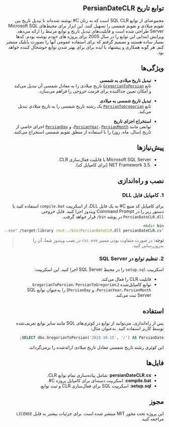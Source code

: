 <div dir="rtl" style="text-align: right;">

## توابع تاریخ PersianDateCLR

مجموعه‌ای از توابع SQL CLR است که به زبان C# نوشته شده‌اند تا تبدیل تاریخ بین تقویم میلادی و تقویم شمسی را تسهیل کنند. این ابزار برای محیط‌های Microsoft SQL Server طراحی شده است و قابلیت‌های تبدیل تاریخ و توابع مرتبط را ارائه می‌دهد. ویرایش ابتدایی این توابع را در سال 2005 برای پروژه های خودم نوشته بودم. کدها بسیار ساده هستند و تصمیم گرفتم که برای استفاده عمومی آنها را بصورت پابلیک منتشر کنم. هر گونه همکاری و پیشنهاد یا ایده برای برای بهتر شدن توابع خوشحال کننده خواهد بود.

## ویژگی‌ها

- **تبدیل تاریخ میلادی به شمسی**  
  تابع [`GregorianToPersian`](e:/ali/persianDateCLR/persianDateCLR.cs) تاریخ میلادی را به معادل شمسی آن تبدیل می‌کند و امکان تعیین جداکننده برای فرمت خروجی را فراهم می‌سازد.

- **تبدیل تاریخ شمسی به میلادی**  
  تابع [`PersianToGregorian`](e:/ali/persianDateCLR/persianDateCLR.cs) یک رشته تاریخ شمسی را به تاریخ میلادی تبدیل می‌کند.

- **استخراج اجزای تاریخ**  
  توابعی مانند [`PersianYear`](e:/ali/persianDateCLR/persianDateCLR.cs)، [`PersianMonth`](e:/ali/persianDateCLR/persianDateCLR.cs)، و [`PersianDay`](e:/ali/persianDateCLR/persianDateCLR.cs) اجزای خاصی از تاریخ (سال، ماه، روز) را با استفاده از منطق تقویم شمسی استخراج می‌کنند.

## پیش‌نیازها

- Microsoft SQL Server با قابلیت فعال‌سازی CLR.
- .NET Framework 3.5 (برای کامپایل کد).

## نصب و راه‌اندازی

### 1. کامپایل فایل DLL

برای کامپایل کد منبع C# به یک فایل DLL، از اسکریپت `compile.bat` استفاده کنید یا دستور زیر را در Command Prompt ویندوز اجرا کنید. فایل خروجی `PersianDateCLR.dll` در پوشه `bin/` قرار خواهد گرفت.

```bat
mkdir bin
"C:\Windows\Microsoft.NET\Framework\v3.5\csc.exe" /target:library /out:./bin/PersianDateCLR.dll persianDateCLR.cs
```

> **توجه:** در صورت متفاوت بودن مسیر `csc.exe` در نصب ویندوز شما، آن را به‌روزرسانی کنید.

### 2. تنظیم توابع در SQL Server

اسکریپت `setup.sql` را در محیط SQL Server اجرا کنید. این اسکریپت:
- قابلیت CLR را فعال می‌کند.
- توابع کامپایل‌شده (`GregorianToPersian`، `PersianToGregorian`، `PersianYear`، `PersianMonth`، و `PersianDay`) را به‌عنوان توابع SQL Server ثبت می‌کند.

## استفاده

پس از راه‌اندازی، می‌توانید از توابع در کوئری‌های SQL مانند سایر توابع تعریف‌شده توسط کاربر استفاده کنید. به‌عنوان مثال:

```sql
SELECT dbo.GregorianToPersian('2023-10-15', '/') AS PersianDate;
```

این کوئری رشته تاریخ شمسی معادل تاریخ میلادی ارائه‌شده را برمی‌گرداند.

## فایل‌ها

- **persianDateCLR.cs**: شامل پیاده‌سازی تمام توابع CLR.
- **compile.bat**: اسکریپت دسته‌ای برای کامپایل پروژه C#.
- **setup.sql**: اسکریپت SQL برای فعال‌سازی CLR و ثبت توابع.

## مجوز

این پروژه تحت مجوز MIT منتشر شده است. برای جزئیات بیشتر به فایل `LICENSE` مراجعه کنید.
</div>